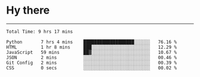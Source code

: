 # Hy there

---
<!--START_SECTION:waka-->

```text
Total Time: 9 hrs 17 mins

Python       7 hrs 4 mins    ███████████████████░░░░░░   76.16 %
HTML         1 hr 8 mins     ███░░░░░░░░░░░░░░░░░░░░░░   12.29 %
JavaScript   59 mins         ██▓░░░░░░░░░░░░░░░░░░░░░░   10.67 %
JSON         2 mins          ░░░░░░░░░░░░░░░░░░░░░░░░░   00.46 %
Git Config   2 mins          ░░░░░░░░░░░░░░░░░░░░░░░░░   00.39 %
CSS          0 secs          ░░░░░░░░░░░░░░░░░░░░░░░░░   00.02 %
```

<!--END_SECTION:waka-->
